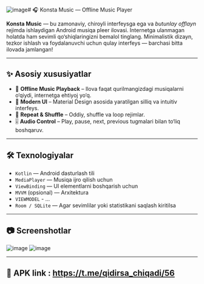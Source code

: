 ![image](https://github.com/user-attachments/assets/e2d9fe5d-3953-4239-9548-7372de02c877)# 🎧 Konsta Music — Offline Music Player

**Konsta Music** — bu zamonaviy, chiroyli interfeysga ega va *butunlay offlayn* rejimda ishlaydigan Android musiqa pleer ilovasi. Internetga ulanmagan holatda ham sevimli qo‘shiqlaringizni bemalol tinglang. Minimalistik dizayn, tezkor ishlash va foydalanuvchi uchun qulay interfeys — barchasi bitta ilovada jamlangan!

---

## ✨ Asosiy xususiyatlar

- 🎵 **Offline Music Playback** – Ilova faqat qurilmangizdagi musiqalarni o‘qiydi, internetga ehtiyoj yo‘q.
- 🎨 **Modern UI** – Material Design asosida yaratilgan silliq va intuitiv interfeys.
- 🔂 **Repeat & Shuffle** – Oddiy, shuffle va loop rejimlar.
- 🎚️ **Audio Control** – Play, pause, next, previous tugmalari bilan to‘liq boshqaruv.

---

## 🛠 Texnologiyalar

- `Kotlin` — Android dasturlash tili
- `MediaPlayer` — Musiqa ijro qilish uchun
- `ViewBinding` — UI elementlarni boshqarish uchun
- `MVVM` (opsional) — Arxitektura
- `VIEWMODEL` - ...
- `Room / SQLite` — Agar sevimlilar yoki statistikani saqlash kiritilsa

---

## 📷 Screenshotlar
![image](https://github.com/user-attachments/assets/c9173216-6b83-4185-9ae4-5d3156aeddff)
![image](https://github.com/user-attachments/assets/403d07c5-530d-4862-bec9-8133e83c5c01)



---

## 🚀  APK link : https://t.me/qidirsa_chiqadi/56


